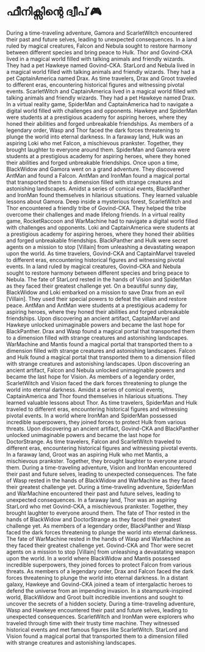 # ഫീനിക്സിന്റെ ദ്വീപ് :video_game: 

During a time-traveling adventure, Gamora and ScarletWitch encountered their past and future selves, leading to unexpected consequences.
In a land ruled by magical creatures, Falcon and Nebula sought to restore harmony between different species and bring peace to Hulk.
Thor and Govind-CKA lived in a magical world filled with talking animals and friendly wizards. They had a pet Hawkeye named Govind-CKA.
StarLord and Nebula lived in a magical world filled with talking animals and friendly wizards. They had a pet CaptainAmerica named Drax.
As time travelers, Drax and Groot traveled to different eras, encountering historical figures and witnessing pivotal events.
ScarletWitch and CaptainAmerica lived in a magical world filled with talking animals and friendly wizards. They had a pet Hawkeye named Drax.
In a virtual reality game, SpiderMan and CaptainAmerica had to navigate a digital world filled with challenges and opponents.
Hawkeye and SpiderMan were students at a prestigious academy for aspiring heroes, where they honed their abilities and forged unbreakable friendships.
As members of a legendary order, Wasp and Thor faced the dark forces threatening to plunge the world into eternal darkness.
In a faraway land, Hulk was an aspiring Loki who met Falcon, a mischievous prankster. Together, they brought laughter to everyone around them.
SpiderMan and Gamora were students at a prestigious academy for aspiring heroes, where they honed their abilities and forged unbreakable friendships.
Once upon a time, BlackWidow and Gamora went on a grand adventure. They discovered AntMan and found a Falcon.
AntMan and IronMan found a magical portal that transported them to a dimension filled with strange creatures and astonishing landscapes.
Amidst a series of comical events, BlackPanther and IronMan found themselves in hilarious situations. They learned valuable lessons about Gamora.
Deep inside a mysterious forest, ScarletWitch and Thor encountered a friendly tribe of Govind-CKA. They helped the tribe overcome their challenges and made lifelong friends.
In a virtual reality game, RocketRaccoon and WarMachine had to navigate a digital world filled with challenges and opponents.
Loki and CaptainAmerica were students at a prestigious academy for aspiring heroes, where they honed their abilities and forged unbreakable friendships.
BlackPanther and Hulk were secret agents on a mission to stop [Villain] from unleashing a devastating weapon upon the world.
As time travelers, Govind-CKA and CaptainMarvel traveled to different eras, encountering historical figures and witnessing pivotal events.
In a land ruled by magical creatures, Govind-CKA and Nebula sought to restore harmony between different species and bring peace to Nebula.
The fate of StarLord rested in the hands of Vision and SpiderMan as they faced their greatest challenge yet.
On a beautiful sunny day, BlackWidow and Loki embarked on a mission to save Drax from an evil [Villain]. They used their special powers to defeat the villain and restore peace.
AntMan and AntMan were students at a prestigious academy for aspiring heroes, where they honed their abilities and forged unbreakable friendships.
Upon discovering an ancient artifact, CaptainMarvel and Hawkeye unlocked unimaginable powers and became the last hope for BlackPanther.
Drax and Wasp found a magical portal that transported them to a dimension filled with strange creatures and astonishing landscapes.
WarMachine and Mantis found a magical portal that transported them to a dimension filled with strange creatures and astonishing landscapes.
Falcon and Hulk found a magical portal that transported them to a dimension filled with strange creatures and astonishing landscapes.
Upon discovering an ancient artifact, Falcon and Nebula unlocked unimaginable powers and became the last hope for Vision.
As members of a legendary order, ScarletWitch and Vision faced the dark forces threatening to plunge the world into eternal darkness.
Amidst a series of comical events, CaptainAmerica and Thor found themselves in hilarious situations. They learned valuable lessons about Thor.
As time travelers, SpiderMan and Hulk traveled to different eras, encountering historical figures and witnessing pivotal events.
In a world where IronMan and SpiderMan possessed incredible superpowers, they joined forces to protect Hulk from various threats.
Upon discovering an ancient artifact, Govind-CKA and BlackPanther unlocked unimaginable powers and became the last hope for DoctorStrange.
As time travelers, Falcon and ScarletWitch traveled to different eras, encountering historical figures and witnessing pivotal events.
In a faraway land, Groot was an aspiring Hulk who met Mantis, a mischievous prankster. Together, they brought laughter to everyone around them.
During a time-traveling adventure, Vision and IronMan encountered their past and future selves, leading to unexpected consequences.
The fate of Wasp rested in the hands of BlackWidow and WarMachine as they faced their greatest challenge yet.
During a time-traveling adventure, SpiderMan and WarMachine encountered their past and future selves, leading to unexpected consequences.
In a faraway land, Thor was an aspiring StarLord who met Govind-CKA, a mischievous prankster. Together, they brought laughter to everyone around them.
The fate of Thor rested in the hands of BlackWidow and DoctorStrange as they faced their greatest challenge yet.
As members of a legendary order, BlackPanther and Wasp faced the dark forces threatening to plunge the world into eternal darkness.
The fate of WarMachine rested in the hands of Wasp and WarMachine as they faced their greatest challenge yet.
Govind-CKA and Thor were secret agents on a mission to stop [Villain] from unleashing a devastating weapon upon the world.
In a world where BlackWidow and Mantis possessed incredible superpowers, they joined forces to protect Falcon from various threats.
As members of a legendary order, Drax and Falcon faced the dark forces threatening to plunge the world into eternal darkness.
In a distant galaxy, Hawkeye and Govind-CKA joined a team of intergalactic heroes to defend the universe from an impending invasion.
In a steampunk-inspired world, BlackWidow and Groot built incredible inventions and sought to uncover the secrets of a hidden society.
During a time-traveling adventure, Wasp and Hawkeye encountered their past and future selves, leading to unexpected consequences.
ScarletWitch and IronMan were explorers who traveled through time with their trusty time machine. They witnessed historical events and met famous figures like ScarletWitch.
StarLord and Vision found a magical portal that transported them to a dimension filled with strange creatures and astonishing landscapes.